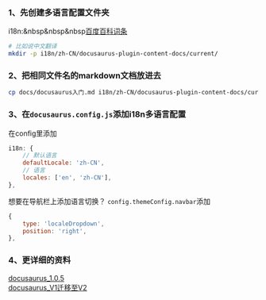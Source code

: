 ### 1、先创建多语言配置文件夹
i18n:&nbsp&nbsp&nbsp[百度百科词条](https://baike.baidu.com/item/i18n/6771940)
```bash
# 比如说中文翻译
mkdir -p i18n/zh-CN/docusaurus-plugin-content-docs/current/
```
### 2、把相同文件名的markdown文档放进去
```bash
cp docs/docusaurus入门.md i18n/zh-CN/docusaurus-plugin-content-docs/current/docusaurus入门.md
```
### 3、在```docusaurus.config.js```添加i18n多语言配置

在config里添加
```javascript
i18n: {
    // 默认语言
    defaultLocale: 'zh-CN',
    // 语言
    locales: ['en', 'zh-CN'],
},
```
想要在导航栏上添加语言切换？
```config.themeConfig.navbar```添加
```javascript
{
    type: 'localeDropdown',
    position: 'right',
},
```

### 4、更详细的资料
[docusaurus_1.0.5](https://demopark.github.io/docusaurus-docs-Zh_CN/docs/guides-translation.html)  
[docusaurus_V1迁移至V2](https://docusaurus.io/zh-CN/docs/migration/translated-sites)